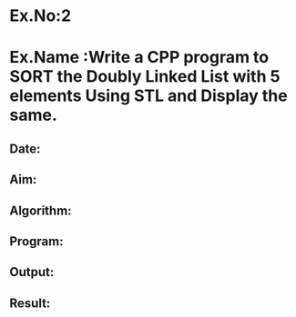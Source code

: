# Ex.No:2
# Ex.Name :Write a CPP program to SORT the Doubly Linked List with 5 elements Using STL and Display the same.
## Date:
## Aim:


## Algorithm:





## Program:



## Output:



## Result:

